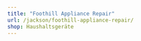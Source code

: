 ```yaml
---
title: "Foothill Appliance Repair"
url: /jackson/foothill-appliance-repair/
shop: Haushaltsgeräte
---
```

